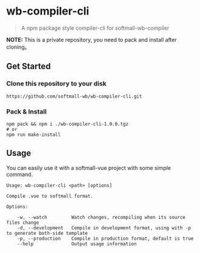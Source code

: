 # wb-compiler-cli

> A npm package style compiler-cli for softmall-wb-compiler

**NOTE:** This is a private repository, you need to pack and install after cloning。
## Get Started
### Clone this repository to your disk
``` shell
https://github.com/softmall-wb/wb-compiler-cli.git
```
### Pack & Install
``` shell
npm pack && npm i ./wb-compiler-cli-1.0.0.tgz
# or
npm run make-install
```

## Usage
You can easily use it with a softmall-vue project with some simple command.

```
Usage: wb-compiler-cli <path> [options]

Compile .vue to softmall format.

Options:

    -w, --watch         Watch changes, recompiling when its source files change
    -d, --development   Compile in development format, using with -p to generate both-side template
    -p, --production    Compile in production format, default is true
    --help              Output usage information
```
